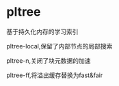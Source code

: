 
# pltree
基于持久化内存的学习索引

pltree-local,保留了内部节点的局部搜索

pltree-n,关闭了块元数据的加速

pltree-ff,将溢出缓存替换为fast&fair

